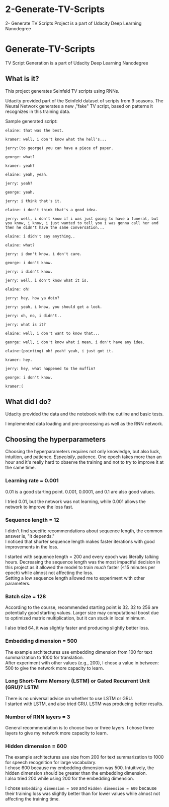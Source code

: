 # 2-Generate-TV-Scripts
 2- Generate TV Scripts Project is a part of Udacity Deep Learning Nanodegree
# Generate-TV-Scripts
TV Script Generation is a part of Udacity Deep Learning Nanodegree

## What is it?
This project generates Seinfeld TV scripts using RNNs.  

Udacity provided part of the Seinfeld dataset of scripts from 9 seasons. The Neural Network generates a new ,"fake" TV script, based on patterns it recognizes in this training data.   

Sample generated script:
```
elaine: that was the best.

kramer: well, i don't know what the hell's...

jerry:(to george) you can have a piece of paper.

george: what?

kramer: yeah?

elaine: yeah, yeah.

jerry: yeah?

george: yeah.

jerry: i think that's it.

elaine: i don't think that's a good idea.

jerry: well, i don't know if i was just going to have a funeral, but you know, i know, i just wanted to tell you i was gonna call her and then he didn't have the same conversation...

elaine: i didn't say anything..

elaine: what?

jerry: i don't know, i don't care.

george: i don't know.

jerry: i didn't know.

jerry: well, i don't know what it is.

elaine: oh!

jerry: hey, how ya doin?

jerry: yeah, i know, you should get a look.

jerry: oh, no, i didn't..

jerry: what is it?

elaine: well, i don't want to know that...

george: well, i don't know what i mean, i don't have any idea.

elaine:(pointing) oh! yeah! yeah, i just got it.

kramer: hey.

jerry: hey, what happened to the muffin?

george: i don't know.

kramer:(
```

## What did I do?
Udacity provided the data and the notebook with the outline and basic tests.   

I implemented data loading and pre-processing as well as the RNN network.  

## Choosing the hyperparameters
Choosing the hyperparameters requires not only knowledge, but also luck, intuition, and patience. *Especially*, patience. One epoch takes more than an hour and it's really hard to observe the training and not to try to improve it at the same time.  


### Learning rate = 0.001
0.01 is a good starting point. 0.001, 0.0001, and 0.1 are also good values.  

I tried 0.01, but the network was not learning, while 0.001 allows the network to improve the loss fast.

### Sequence length = 12
I didn't find specific recommendations about sequence length, the common answer is, "it depends."   
I noticed that shorter sequence length makes faster iterations with good improvements in the loss.  

I started with sequence length = 200 and every epoch was literally talking hours. Decreasing the sequence length was the most impactful decision in this project as it allowed the model to train _much_ faster (<15 minutes per epoch) while almost not affecting the loss.  
Setting a low sequence length allowed me to experiment with other parameters.

### Batch size = 128
According to the course, recommended starting point is 32. 32 to 256 are potentially good starting values.
Larger size may computational boost due to optimized matrix multiplication, but it can stuck in local minimum.  

I also tried 64, it was slightly faster and producing slightly better loss.


### Embedding dimension = 500
The example architectures use embedding dimension from 100 for text summarization to 1000 for translation.   
After experiment with other values (e.g., 200), I chose a value in between: 500 to give the network more capacity to learn.  

### Long Short-Term Memory (LSTM) or Gated Recurrent Unit (GRU)? LSTM
There is no universal advice on whether to use LSTM or GRU.  
I started with LSTM, and also tried GRU. LSTM was producing better results.

### Number of RNN layers = 3
General recommendation is to choose two or three layers. I chose three layers to give my network more capacity to learn.

### Hidden dimension = 600
The example architectures use size from 200 for text summarization to 1000 for speech recognition for large vocabulary.  
I chose 600 because my embedding dimension was 500. Intuitively, the hidden dimension should be greater than the embedding dimension.  
I also tried 200 while using 200 for the embedding dimension.  

I chose `Embedding dimension = 500` and `Hidden dimension = 600` because their training loss was slightly better than for lower values while almost not affecting the training time. 

